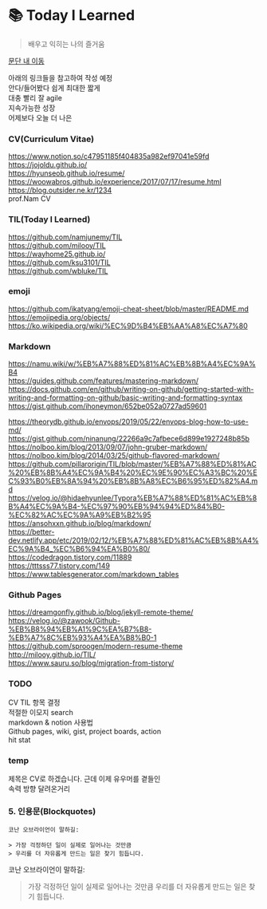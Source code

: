 # :books: Today I Learned 

>배우고 익히는 나의 즐거움

[문단 내 이동](#5._인용문(blockquotes))

아래의 링크들을 참고하여 작성 예정  
안다/들어봤다 쉽게 최대한 짧게  
대충 빨리 잘 agile  
지속가능한 성장  
어제보다 오늘 더 나은  

### CV(Curriculum Vitae)
https://www.notion.so/c47951185f404835a982ef97041e59fd  
https://jojoldu.github.io/  
https://hyunseob.github.io/resume/  
https://woowabros.github.io/experience/2017/07/17/resume.html  
https://blog.outsider.ne.kr/1234  
prof.Nam CV  
  
### TIL(Today I Learned)
https://github.com/namjunemy/TIL  
https://github.com/milooy/TIL  
https://wayhome25.github.io/  
https://github.com/ksu3101/TIL  
https://github.com/wbluke/TIL  

### emoji
https://github.com/ikatyang/emoji-cheat-sheet/blob/master/README.md  
https://emojipedia.org/objects/  
https://ko.wikipedia.org/wiki/%EC%9D%B4%EB%AA%A8%EC%A7%80  

### Markdown
https://namu.wiki/w/%EB%A7%88%ED%81%AC%EB%8B%A4%EC%9A%B4  
https://guides.github.com/features/mastering-markdown/ 
https://docs.github.com/en/github/writing-on-github/getting-started-with-writing-and-formatting-on-github/basic-writing-and-formatting-syntax  
https://gist.github.com/ihoneymon/652be052a0727ad59601  

https://theorydb.github.io/envops/2019/05/22/envops-blog-how-to-use-md/  
https://gist.github.com/ninanung/22266a9c7afbece6d899e1927248b85b  
https://nolboo.kim/blog/2013/09/07/john-gruber-markdown/  
https://nolboo.kim/blog/2014/03/25/github-flavored-markdown/  
https://github.com/pillarorigin/TIL/blob/master/%EB%A7%88%ED%81%AC%20%EB%8B%A4%EC%9A%B4%20%EC%9E%90%EC%A3%BC%20%EC%93%B0%EB%8A%94%20%EB%8B%A8%EC%B6%95%ED%82%A4.md  
https://velog.io/@hidaehyunlee/Typora%EB%A7%88%ED%81%AC%EB%8B%A4%EC%9A%B4-%EC%97%90%EB%94%94%ED%84%B0-%EC%82%AC%EC%9A%A9%EB%B2%95  
https://ansohxxn.github.io/blog/markdown/  
https://better-dev.netlify.app/etc/2019/02/12/%EB%A7%88%ED%81%AC%EB%8B%A4%EC%9A%B4_%EC%B6%94%EA%B0%80/  
https://codedragon.tistory.com/11889  
https://tttsss77.tistory.com/149  
https://www.tablesgenerator.com/markdown_tables  

### Github Pages
https://dreamgonfly.github.io/blog/jekyll-remote-theme/  
https://velog.io/@zawook/Github-%EB%B8%94%EB%A1%9C%EA%B7%B8-%EB%A7%8C%EB%93%A4%EA%B8%B0-1  
https://github.com/sproogen/modern-resume-theme  
http://milooy.github.io/TIL/  
https://www.sauru.so/blog/migration-from-tistory/  

### TODO
CV TIL 항목 결정  
적절한 이모지 search  
markdown & notion 사용법  
Github pages, wiki, gist, project boards, action  
hit stat  

### temp
제목은 CV로 하겠습니다. 근데 이제 유우머를 곁들인  
속력 방향 달려온거리  


### 5. 인용문(Blockquotes)

```
코난 오브라이언이 말하길:

> 가장 걱정하던 일이 실제로 일어나는 것만큼
> 우리를 더 자유롭게 만드는 일은 찾기 힘듭니다.
```

코난 오브라이언이 말하길:

> 가장 걱정하던 일이 실제로 일어나는 것만큼
> 우리를 더 자유롭게 만드는 일은 찾기 힘듭니다.

